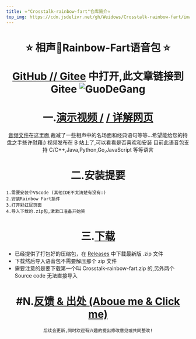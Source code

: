 ```yaml
---
title: ⭐"Crosstalk-rainbow-fart"仓库简介⭐
top_img: https://cdn.jsdelivr.net/gh/Weidows/Crosstalk-rainbow-fart/image/dark.jpg
---
```


<!--
 * @Author: Weidows
 * @Date: 2020-07-02 10:44:33
 * @LastEditors: Weidows
 * @LastEditTime: 2020-09-24 21:36:11
 * @FilePath: \Weidowsg:\Repo\Crosstalk-rainbow-fart\README.md
-->
<h1 align="center">
 ⭐️ 相声🌈Rainbow-Fart语音包 ⭐️

[GitHub /](https://github.com/Weidows/Crosstalk-rainbow-fart)[/ Gitee](https://gitee.com/Weidows/Crosstalk-rainbow-fart) 中打开,此文章链接到 Gitee
![GuoDeGang](https://cdn.jsdelivr.net/gh/Weidows/Crosstalk-rainbow-fart/image/dark.jpg)

</h1>
<center>

# 一.[演示视频 /](https://www.bilibili.com/video/BV1bi4y1G7kb) [/ 详解网页](https://weidows.gitee.io/categories/Crosstalk-rainbow-fart)

[音频文件](https://gitee.com/Weidows/Crosstalk-rainbow-fart/tree/master/Crosstalk)在这里面,裁减了一些相声中的名场面和经典语句等等...希望能给您的持盘之手些许慰藉:)
视频发布在 B 站上了,可以看看是否喜欢和安装
 目前此语音包支持 C/C++,Java,Python,Go,JavaScript 等等语言

# 二.安装提要

</center>

    1.需要安装个VScode (其他IDE不太清楚有没有:)
    2.安装Rainbow Fart插件
    3.打开彩虹屁页面
    4.导入下载的.zip包,漱漱口准备开始笑

<center>

# 三.[下载](https://gitee.com/Weidows/Crosstalk-rainbow-fart/tags)

</center>

- 已经提供了打包好的压缩包，在 [Releases](https://gitee.com/Weidows/Crosstalk-rainbow-fart/tags) 中下载最新版 .zip 文件
- 下载然后导入语音包不需要解压那个 zip 文件
- 需要注意的是要下载第一个叫 Crosstalk-rainbow-fart.zip 的,另外两个 Source code 无法直接导入

<center>

# #N.[反馈 & 出处 (Aboue me & Click me)](https://weidows.gitee.io/tags/about)

    后续会更新,同时欢迎有兴趣的提出修改意见或共同整改!

</center>
